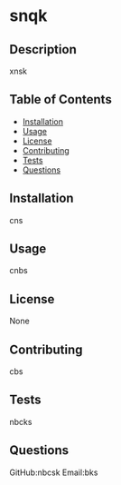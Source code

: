 # snqk
  

  ## Description
  xnsk

  ## Table of Contents
  <!--ts-->
  * [Installation](#installation)
  * [Usage](#usage)
  * [License](#license)
  * [Contributing](#contributing)
  * [Tests](#tests)
  * [Questions](#questions)
  <!--te-->

  ## Installation
  cns

  ## Usage
  cnbs

  ## License
  None

  ## Contributing
  cbs

  ## Tests
  nbcks

  ## Questions
  GitHub:nbcsk
  Email:bks
